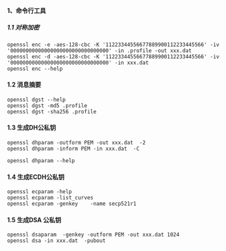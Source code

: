 #### 1、命令行工具

##### 1.1 对称加密

```shell
openssl enc -e -aes-128-cbc -K '11223344556677889900112233445566' -iv '00000000000000000000000000000000' -in .profile -out xxx.dat 
openssl enc -d -aes-128-cbc -K '11223344556677889900112233445566' -iv '00000000000000000000000000000000' -in xxx.dat
openssl enc --help
```

#### 1.2 消息摘要

```shell
openssl dgst --help
openssl dgst -md5 .profile
openssl dgst -sha256 .profile
```

#### 1.3 生成DH公私钥

```shell
openssl dhparam -outform PEM -out xxx.dat  -2
openssl dhparam -inform PEM -in xxx.dat  -C

openssl dhparam --help
```

#### 1.4 生成ECDH公私钥

```shell
openssl ecparam -help
openssl ecparam -list_curves
openssl ecparam -genkey    -name secp521r1
```

#### 1.5 生成DSA 公私钥

```shell
openssl dsaparam  -genkey -outform PEM -out xxx.dat 1024
openssl dsa -in xxx.dat  -pubout
```

